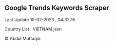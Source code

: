 

## Google Trends Keywords Scraper 
 
Last Update 10-02-2023 , 04:32:15

Country List :
VIETNAM.json



© Abdul Muttaqin 

